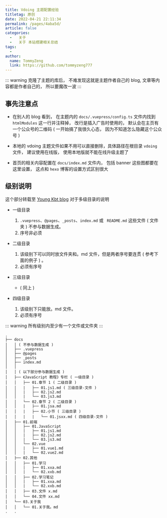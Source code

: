```yaml
---
title: Vdoing 主题配置经验
titletag: 原创
date: 2022-04-21 22:11:34
permalink: /pages/4aba5d/
article: false
categories:
  -   关于
  -   关于 本站搭建相关总结
tags:
  -
author:
  name: TommyZeng
  link: https://github.com/tommyzeng777
---
```


::: warning
克隆了主题的库后， 不难发现这就是主题作者自己的 blog, 文章等内容都是作者自己的， 所以要魔改一波
:::

## 事先注意点

-   在别人的 blog 看到， 在主题内的 `docs/.vuepress/config.ts` 文件内找到 `htmlModules` 这一行并注释掉， 改行是插入广告时使用的， 默认会在主页有一个公众号的二维码 ( 一开始搞了我很久心态， 因为不知道怎么隐藏这个公众号 )

-   本地的 vdoing 主题文件如果不用可以直接删除，具体路径在根目录 `vdoing` 文件， 建议使用在线版， 使用本地版就不能在线升级主题了
-   首页的相关内容配置在 `docs/index.md` 文件内， 包括 banner 这些图都要在这里设置， 这点和 `hexo` 博客的设置方式区别很大

## 级别说明

这个部分转载至 [Young Kbt blog](https://notes.youngkbt.cn/about/website/theme/#%E7%BA%A7%E5%88%AB%E8%AF%B4%E6%98%8E) 对于多级目录的说明
-   一级目录
    1.  `.vuepress`、`@pages`、`_posts`、`index.md` 或 ` README.md` 这些文件 ( 文件夹 ) 不参与数据生成。
    2.  序号非必须

-   二级目录
    1.  该级别下可以同时放文件夹和。md 文件，但是两者序号要连贯 ( 参考下面的例子 ) 。
    2.  必须有序号

-   三级目录
    -   ( 同上 )

-   四级目录
    1.  该级别下只能放。md 文件。
    2.  必须有序号

::: warning
所有级别内至少有一个文件或文件夹
:::

``` 文件夹结构
.
├── docs
│   │ ( 不参与数据生成 )
│   ├── .vuepress
│   ├── @pages
│   ├── _posts
│   ├── index.md
│   │
│   │ ( 以下部分参与数据生成 )
│   ├── 《JavaScript 教程》专栏 ( 一级目录 )
│   │   ├── 01.章节 1 ( 二级目录 )
│   │   |   ├── 01.js1.md ( 三级目录-文件 )
│   │   |   ├── 02.js2.md
│   │   |   └── 03.js3.md
│   │   └── 02.章节 2 ( 二级目录 )
│   │   |   ├── 01.jsa.md
│   │   |   ├── 02.小节 ( 三级目录 )
│   │   |   |   └── 01.jsxx.md ( 四级目录-文件 )
│   ├── 01.前端
│   │   ├── 01.JavaScript
│   │   |   ├── 01.js1.md
│   │   |   ├── 02.js2.md
│   │   |   └── 03.js3.md
│   │   └── 02.vue
│   │   |   ├── 01.vue1.md
│   │   |   └── 02.vue2.md
│   ├── 02.其他
│   │   ├── 01.学习
│   │   |   ├── 01.xxa.md
│   │   |   └── 02.xxb.md
│   │   ├── 02.学习笔记
│   │   |   ├── 01.xxa.md
│   │   |   └── 02.xxb.md
│   │   ├── 03.文件 x.md
│   │   └── 04.文件 xx.md
│   └── 03.关于我
│   │   └── 01.关于我。md
.   .

```
